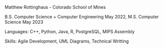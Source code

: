 Matthew Rottinghaus - Colorado School of Mines

B.S. Computer Science + Computer Engineering May 2022, M.S. Computer Science May 2023

Languages: C++, Python, Java, R, PostgreSQL, MIPS Assembly

Skills: Agile Development, UML Diagrams, Technical Writting

<!---
mjrottinghaus/mjrottinghaus is a ✨ special ✨ repository because its `README.md` (this file) appears on your GitHub profile.
You can click the Preview link to take a look at your changes.
--->
